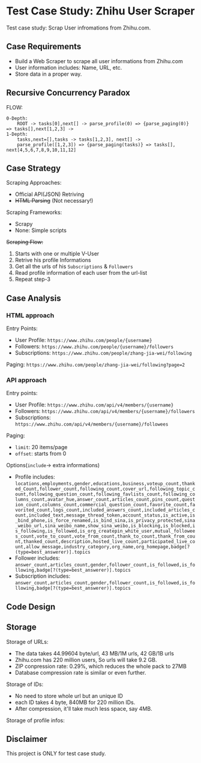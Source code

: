 # Test Case Study: Zhihu User Scraper

Test case study:
Scrap User infromations from Zhihu.com.


## Case Requirements

- Build a Web Scraper to scrape all user informations from Zhihu.com
- User information includes: Name, URL, etc.
- Store data in a proper way.



## Recursive Concurrency Paradox



FLOW:
```
0-Depth:
    ROOT -> tasks[0],next[] -> parse_profile(0) => {parse_paging(0)} => tasks[],next[1,2,3] ->
1-Depth:
    tasks,next=[],tasks -> tasks[1,2,3], next[] ->
    parse_profile([1,2,3]) => {parse_paging(tasks)} => tasks[], next[4,5,6,7,8,9,10,11,12]
```





## Case Strategy

Scraping Approaches:
- Official API(JSON) Retriving
- ~~HTML Parsing~~ (Not necessary!)

Scraping Frameworks:
- Scrapy
- None: Simple scripts

~~Scraping Flow:~~
1. Starts with one or multiple V-User
2. Retrive his profile Informations
3. Get all the urls of his `Subscriptions` & `Followers`
4. Read profile information of each user from the url-list
5. Repeat step-3



## Case Analysis

### HTML approach

Entry Points:
- User Profile: `https://www.zhihu.com/people/{username}`
- Followers: `https://www.zhihu.com/people/{username}/followers`
- Subscriptions: `https://www.zhihu.com/people/zhang-jia-wei/following`

Paging: `https://www.zhihu.com/people/zhang-jia-wei/following?page=2`



### API approach

Entry points:
- User Profile: `https://www.zhihu.com/api/v4/members/{username}`
- Followers: `https://www.zhihu.com/api/v4/members/{username}/followers`
- Subscriptions: `https://www.zhihu.com/api/v4/members/{username}/followees`


Paging:
- `limit`: 20 items/page
- `offset`: starts from 0

Options(`include`-> extra informations)
- Profile includes: `locations,employments,gender,educations,business,voteup_count,thanked_Count,follower_count,following_count,cover_url,following_topic_count,following_question_count,following_favlists_count,following_columns_count,avatar_hue,answer_count,articles_count,pins_count,question_count,columns_count,commercial_question_count,favorite_count,favorited_count,logs_count,included_answers_count,included_articles_count,included_text,message_thread_token,account_status,is_active,is_bind_phone,is_force_renamed,is_bind_sina,is_privacy_protected,sina_weibo_url,sina_weibo_name,show_sina_weibo,is_blocking,is_blocked,is_following,is_followed,is_org_createpin_white_user,mutual_followees_count,vote_to_count,vote_from_count,thank_to_count,thank_from_count,thanked_count,description,hosted_live_count,participated_live_count,allow_message,industry_category,org_name,org_homepage,badge[?(type=best_answerer)].topics`
- Follower includes: `answer_count,articles_count,gender,follower_count,is_followed,is_following,badge[?(type=best_answerer)].topics`
- Subscription includes: `answer_count,articles_count,gender,follower_count,is_followed,is_following,badge[?(type=best_answerer)].topics`





## Code Design



## Storage

Storage of URLs:
- The data takes 44.99604 byte/url, 43 MB/1M urls, 42 GB/1B urls
- Zhihu.com has 220 million users, So urls will take 9.2 GB.
- ZIP conpression rate: 0.29%, which reduces the whole pack to 27MB
- Database compression rate is similar or even further.

Storage of IDs:
- No need to store whole url but an unique ID
- each ID takes 4 byte, 840MB for 220 million IDs.
- After compression, it'll take much less space, say 4MB.


Storage of profile infos:


## Disclaimer

This project is ONLY for test case study.


